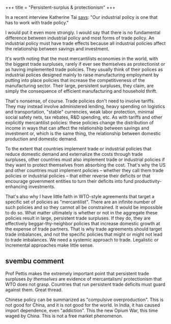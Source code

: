 +++
title = "Persistent-surplus & protectionism"
+++

In a recent interview Katherine Tai [says](https://ielp.worldtradelaw.net/2023/04/katherine-tai-on-protectionism-free-trade-and-industrial-policy.html): "Our industrial policy is one that has to work with trade policy."

I would put it even more strongly. I would say that there is no fundamental difference between industrial policy and most forms of trade policy. An industrial policy must have trade effects because all industrial policies affect the relationship between savings and investment.

It's worth noting that the most mercantilists economies in the world, with the biggest trade surpluses, rarely if ever see themselves as protectionist or as having implemented trade policies. They usually think of their polices as industrial polices designed mainly to raise manufacturing employment by putting into place policies that increase the competitiveness of the manufacturing sector. Their large, persistent surpluses, they claim, are simply the consequence of efficient manufacturing and household thrift.

That's nonsense, of course. Trade policies don't need to involve tariffs. They may instead involve administered lending, heavy spending on logistics and transportation, "stable" currencies, weak labor protection, minimal social safety nets, tax rebates, R&D spending, etc. As with tariffs and other explicitly mercantilist policies: these policies change the distribution of income in ways that can affect the relationship between savings and investment or, which is the same thing, the relationship between domestic production and domestic demand.

To the extent that countries implement trade or industrial policies that reduce domestic demand and externalize the costs through trade surpluses, other countries must also implement trade or industrial policies if they want to protect themselves from absorbing the cost. That's why the US and other countries must implement policies – whether they call them trade policies or industrial policies – that either reverse their deficits or that encourage government entities to turn their deficits into fund productivity-enhancing investments.

That's also why I have little faith in WTO-style agreements that target a specific set of policies as "mercantilist". There are an infinite number of such policies and so they cannot all be constrained. It would be impossible to do so. What matter ultimately is whether or not in the aggregate these policies result in large, persistent trade surpluses. If they do, they are effectively beggar-thy-neighbor policies that increase domestic growth at the expense of trade partners. That is why trade agreements should target trade imbalances, and not the specific policies that might or might not lead to trade imbalances. We need a systemic approach to trade. Legalistic or incremental approaches make little sense.

## svembu comment
Prof Pettis makes the extremely important point that persistent trade surpluses *by themselves* are evidence of mercantalism/ protectionism that WTO does not grasp. Countries that run persistent trade deficits must guard against them. Great thread. 

Chinese policy can be summarized as "compulsive overproduction". This is not good for China, and it is not good for the world. In India, it has caused import dependence, even "addiction". This the new Opium War, this time waged by China. This is not a free market phenomenon.

